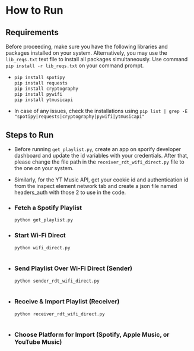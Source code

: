 # **How to Run**
## **Requirements**
Before proceeding, make sure you have the following libraries and packages installed on your system.
Alternatively, you may use the `lib_reqs.txt` text file to install all packages simultaneously.
Use command `pip install -r lib_reqs.txt` on your command prompt.
- ```sh
  pip install spotipy
  pip install requests
  pip install cryptography
  pip install pywifi
  pip install ytmusicapi
- In case of any issues, check the installations using `pip list | grep -E "spotipy|requests|cryptography|pywifi|ytmusicapi"`

## **Steps to Run**

  - Before running `get_playlist.py`, create an app on sporify developer dashboard and update the id variables with your credentials. After that, please change the file path in the `receiver_rdt_wifi_direct.py` file to the one on your system.
  - Similarly, for the YT Music API, get your cookie id and authentication id from the inspect element network tab and create a json file named headers_auth with those 2 to use in the code.
      
   - ### **Fetch a Spotify Playlist**
      ```sh
      python get_playlist.py

  - ### **Start Wi-Fi Direct**  
      ```sh
      python wifi_direct.py
   
   - ### **Send Playlist Over Wi-Fi Direct (Sender)**
     ```sh
     python sender_rdt_wifi_direct.py
   
   - ### **Receive & Import Playlist (Receiver)**
     ```sh
     python receiver_rdt_wifi_direct.py
   
   - ### **Choose Platform for Import** (Spotify, Apple Music, or YouTube Music)
